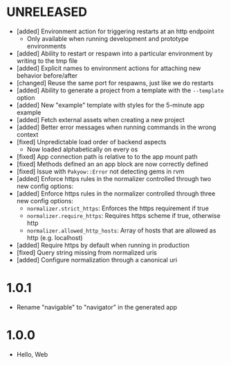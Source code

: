 # UNRELEASED

  * [added] Environment action for triggering restarts at an http endpoint
    * Only available when running development and prototype environments
  * [added] Ability to restart or respawn into a particular environment by writing to the tmp file
  * [added] Explicit names to environment actions for attaching new behavior before/after
  * [changed] Reuse the same port for respawns, just like we do restarts
  * [added] Ability to generate a project from a template with the `--template` option
  * [added] New "example" template with styles for the 5-minute app example
  * [added] Fetch external assets when creating a new project
  * [added] Better error messages when running commands in the wrong context
  * [fixed] Unpredictable load order of backend aspects
    * Now loaded alphabetically on every os
  * [fixed] App connection path is relative to to the app mount path
  * [fixed] Methods defined an an app block are now correctly defined
  * [fixed] Issue with `Pakyow::Error` not detecting gems in rvm
  * [added] Enforce https rules in the normalizer controlled through two new config options:
  * [added] Enforce https rules in the normalizer controlled through three new config options:
    * `normalizer.strict_https`: Enforces the https requirement if true
    * `normalizer.require_https`: Requires https scheme if true, otherwise http
    * `normalizer.allowed_http_hosts`: Array of hosts that are allowed as http (e.g. localhost)
  * [added] Require https by default when running in production
  * [fixed] Query string missing from normalized uris
  * [added] Configure normalization through a canonical uri

# 1.0.1

  * Rename "navigable" to "navigator" in the generated app

# 1.0.0

  * Hello, Web
